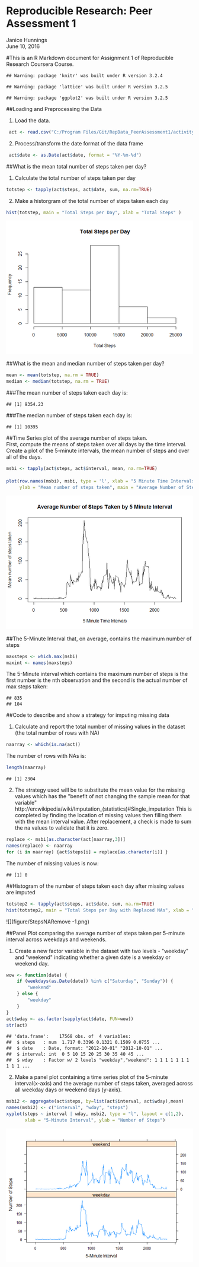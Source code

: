 # Reproducible Research: Peer Assessment 1
Janice Hunnings  
June 10, 2016  

#This is an R Markdown document for Assignment 1 of Reproducible Research Coursera Course.


```
## Warning: package 'knitr' was built under R version 3.2.4
```

```
## Warning: package 'lattice' was built under R version 3.2.5
```

```
## Warning: package 'ggplot2' was built under R version 3.2.5
```

##Loading and Preprocessing the Data
1. Load the data.

```r
 act <- read.csv("C:/Program Files/Git/RepData_PeerAssessment1/activity/activity.csv", stringsAsFactors = FALSE)
```
2. Process/transform the date format of the data frame 

```r
 act$date <- as.Date(act$date, format = "%Y-%m-%d")
```

##What is the mean total number of steps taken per day?
1. Calculate the total number of steps taken per day

```r
totstep <- tapply(act$steps, act$date, sum, na.rm=TRUE) 
```
2. Make a historgram of the total number of steps taken each day

```r
hist(totstep, main = "Total Steps per Day", xlab = "Total Steps" )
```

![](figure/totalstep-1.png)

##What is the mean and median number of steps taken per day?

```r
mean <- mean(totstep, na.rm = TRUE)
median <- median(totstep, na.rm = TRUE)
```
###The mean number of steps taken each day is: 

```
## [1] 9354.23
```
###The median number of steps taken each day is:

```
## [1] 10395
```
##Time Series plot of the average number of steps taken.  
First, compute the means of steps taken over all days by the time interval. Create a plot of the 5-minute
intervals, the mean number of steps and over all of the days.

```r
msbi <- tapply(act$steps, act$interval, mean, na.rm=TRUE)

plot(row.names(msbi), msbi, type = 'l', xlab = "5 Minute Time Intervals", 
     ylab = "Mean number of steps taken", main = "Average Number of Steps Taken by 5 Minute Interval")
```

![](figure/AvgNum-1.png)

##The 5-Minute Interval that, on average, contains the maximum number of steps

```r
maxsteps <- which.max(msbi)
maxint <- names(maxsteps)
```
The 5-Minute interval which contains the maximum number of steps is the first number is the nth observation and the second is the actual number of max steps taken:

```
## 835 
## 104
```
##Code to describe and show a strategy for imputing missing data
1. Calculate and report the total number of missing values in the dataset (the total
number of rows with NA)

```r
naarray <- which(is.na(act))
```
The number of rows with NAs is:

```r
length(naarray)
```

```
## [1] 2304
```

2. The strategy used will be to substitute the mean value for the missing values which has the "benefit of not changing the sample mean for that variable"
http://en:wikipedia/wiki/Imputation_(statistics)#Single_imputation
This is completed by finding the location of missing values then filling them with the mean 
interval value.  After replacement, a check is made to sum the na values to validate that it is zero.

```r
replace <- msbi[as.character(act[naarray,3])]
names(replace) <- naarray
for (i in naarray) {act$steps[i] = replace[as.character(i)] }
```
The number of missing values is now: 

```
## [1] 0
```
##Histogram of the number of steps taken each day after missing values are imputed

```r
totstep2 <- tapply(act$steps, act$date, sum, na.rm=TRUE) 
hist(totstep2, main = "Total Steps per Day with Replaced NAs", xlab = "Total Steps" )
```

![](figure/StepsNARemove -1.png)

##Panel Plot comparing the average number of steps taken per 5-minute interval across weekdays and weekends.
1. Create a new factor variable in the dataset with two levels - "weekday" and "weekend" indicating whether a given date is a weekday or weekend day.

```r
wow <- function(date) {
    if (weekdays(as.Date(date)) %in% c("Saturday", "Sunday")) {
        "weekend"
    } else {
        "weekday"
    }
}
act$wday <- as.factor(sapply(act$date, FUN=wow))
str(act)
```

```
## 'data.frame':	17568 obs. of  4 variables:
##  $ steps   : num  1.717 0.3396 0.1321 0.1509 0.0755 ...
##  $ date    : Date, format: "2012-10-01" "2012-10-01" ...
##  $ interval: int  0 5 10 15 20 25 30 35 40 45 ...
##  $ wday    : Factor w/ 2 levels "weekday","weekend": 1 1 1 1 1 1 1 1 1 1 ...
```
2. Make a panel plot containing a time series plot of the 5-minute interval(x-axis) and 
the average number of steps taken, averaged across all weekday days or weekend days (y-axis).

```r
msbi2 <- aggregate(act$steps, by=list(act$interval, act$wday),mean)
names(msbi2) <- c("interval", "wday", "steps")
xyplot(steps ~ interval | wday, msbi2, type = "l", layout = c(1,2),
       xlab = "5-Minute Interval", ylab = "Number of Steps")
```

![](figure/TimeSeries-1.png)

